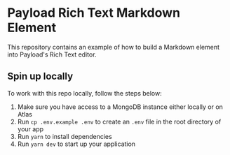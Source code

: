 # Payload Rich Text Markdown Element 

This repository contains an example of how to build a Markdown element into Payload's Rich Text editor.

## Spin up locally

To work with this repo locally, follow the steps below:

1. Make sure you have access to a MongoDB instance either locally or on Atlas
2. Run `cp .env.example .env` to create an `.env` file in the root directory of your app
3. Run `yarn` to install dependencies
4. Run `yarn dev` to start up your application
